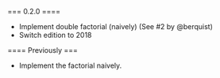 === 0.2.0 ====

* Implement double factorial (naively) (See #2 by @berquist)
* Switch edition to 2018


==== Previously ===

* Implement the factorial naively.
